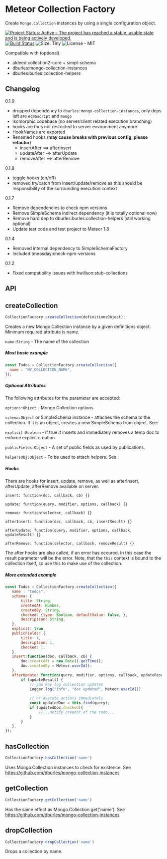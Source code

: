 
# Meteor Collection Factory
Create `Mongo.Collection` instances by using a single configuration object.

[![Project Status: Active – The project has reached a stable, usable state and is being actively developed.](https://www.repostatus.org/badges/latest/active.svg)](https://www.repostatus.org/#active)
[![Build Status](https://travis-ci.org/jankapunkt/meteor-collection-factory.svg?branch=master)](https://travis-ci.org/jankapunkt/meteor-collection-factory)
![Size: Tiny](https://img.shields.io/badge/size-tiny-blue.svg)
![License - MIT](https://img.shields.io/github/license/jankapunkt/meteor-collection-factory.svg)

Compatible with (optional):

- aldeed:collection2-core + simpl-schema
- dburles:mongo-collection-instances
- dburles:burles:collection-helpers


## Changelog

0.1.9
- dropped dependency to `dburles:mongo-collection-instances`, only deps left are `ecmascript` and `mongo`
- isomorphic codebase (no server/client related execution branching)
- hooks are thus not restricted to server environment anymore
- HookNames are exported
- Renamed hooks (**may cause breaks with previous config, please refactor**)
  * insertAfter ==> afterInsert
  * updateAfter ==> afterUpdate
  * removeAfter ==> afterRemove

0.1.8
- toggle hooks (on/off)
- removed try/catch from insert/update/remove as this should be responsibility of the surrounding execution context

0.1.7
* Remove dependencies to check npm versions
* Remove SimpleSchema indirect dependency (it is totally optional now)
* Remove hard dep to dburles:burles:collection-helpers (still working optional)
* Update test code and test project to Meteor 1.8

0.1.4
* Removed internal dependency to SimpleSchemaFactory
* Included tmeasday:check-npm-versions

0.1.2
* Fixed compatibility issues with hwillson:stub-collections

## API

## createCollection

```javascript
CollectionFactory.createCollection(definitionsObject);
```

Creates a new Mongo.Collection instance by a given definitions object. 
Minimum required attribute is name.

`name:String` - The name of the collection

##### Most basic example

```javascript
const Todos = CollectionFactory.createCollection({
  name : "MY_COLLECTION_NAME",
});
```

##### Optional Attributes

The following attributes for the parameter are accepted:

`options:Object` - Mongo.Collection options
 
`schema:Object` or SimpleSchema instance - attaches the schema to the collection. If it is an object, creates a new SimpleSchema from object. See: 

`explicit:Boolean` - if true it inserts and immediately removes a temp doc to enforce explicit creation
 
`publicFields:Object` - A set of public fields as used by publications.

`helpersObj:Object` - To be used to attach helpers. See: 

##### Hooks

There are hooks for insert, update, remove, as well as afterInsert, afterUpdate, afterRemove available on server.  
 
 `insert: function(doc, callback, cb) {}`
 
 `update: function(query, modifier, options, callback) {}`
 
 `remove: function(selector, callback) {}`
 
 `afterInsert: function(doc, callback, cb, insertResult) {}`
  
 `afterUpdate: function(query, modifier, options, callback, updateResult) {}`
    
 `afterRemove: function(selector, callback, removeResult) {}`
 
 The after hooks are also called, if an error has occured. In this case the result parameter will be the error.
 Note, that the `this` context is bound to the collection itself, so use this to make use of the collection.
 
 ##### More extended example
 
 ```javascript
 const Todos = CollectionFactory.createCollection({
 	name : "todos",
 	schema: {
 		title: String,
 		createdAt: Number,
 		createdBy: String,
 		checked: {type: Boolean, defaultValue: false, },
 		description: String,
 	},
 	explicit: true,
 	publicFields: {
 		title: 1,
 		description: 1,
 		checked: 1,
 	},
 	insert:function(doc, callback, cb) {
 		doc.createdAt = new Date().getTime();
 		doc.createdBy = Meteor.userId();
 	},
 	afterUpdate: function(query, modifier, options, callback, updateResult){
 		if (updateResult) {
 			// you may log collection updates
 			Logger.log("info", "doc updated", Meteor.userId())
 			
 			// or execute actions immediately
 			const updatedDoc = this.find(query);
 			if (updatedDoc.checked){
 				//...notify creator of the todo...
 			}
 		}
 	},
 });
 ```
 
 

## hasCollection

```javascript
CollectionFactory.hasCollection('name')
```
Uses Mongo.Collection instances to check for existence. See https://github.com/dburles/mongo-collection-instances

## getCollection

```javascript
CollectionFactory.getCollection('name')
```
Has the same effect as Mongo.Collection.get('name'). See https://github.com/dburles/mongo-collection-instances

## dropCollection

```javascript
CollectionFactory.dropCollection('name')
```
Drops a collection by name.

